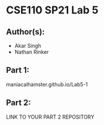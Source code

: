 # CSE110 SP21 Lab 5

## Author(s):
- Akar Singh
- Nathan Rinker

## Part 1:

maniacalhamster.github.io/Lab5-1

## Part 2:

LINK TO YOUR PART 2 REPOSITORY

